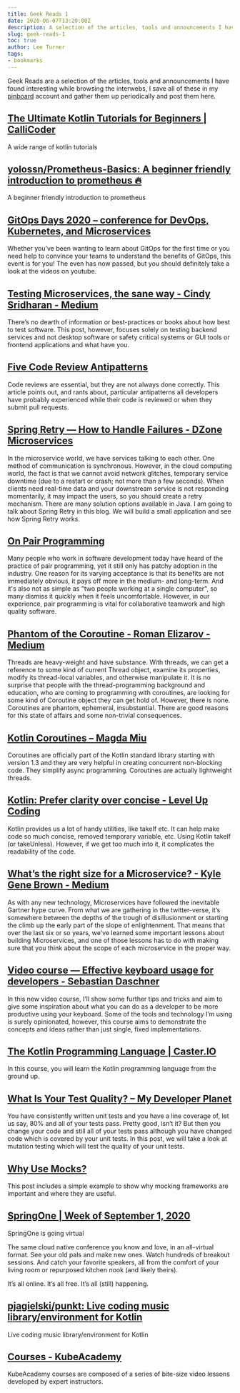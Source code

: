 ```yaml
---
title: Geek Reads 1
date: 2020-06-07T13:20:08Z
description: A selection of the articles, tools and announcements I have found interesting while browsing the interwebs 
slug: geek-reads-1
toc: true
author: Lee Turner 
tags:
- bookmarks
---
```

Geek Reads are a selection of the articles, tools and announcements I have found interesting while browsing the interwebs, I save all of these in my [pinboard](https://pinboard.in) account and gather them up periodically and post them here.

## [The Ultimate Kotlin Tutorials for Beginners | CalliCoder](https://www.callicoder.com/categories/kotlin/)
A wide range of kotlin tutorials 

## [yolossn/Prometheus-Basics: A beginner friendly introduction to prometheus 🔥](https://github.com/yolossn/Prometheus-Basics)
A beginner friendly introduction to prometheus

## [GitOps Days 2020 – conference for DevOps, Kubernetes, and Microservices](https://www.gitopsdays.com/)
Whether you’ve been wanting to learn about GitOps for the first time or you need help to convince your teams to understand the benefits of GitOps, this event is for you! The even has now passed, but you should definitely take a look at the videos on youtube.

## [Testing Microservices, the sane way - Cindy Sridharan - Medium](https://medium.com/@copyconstruct/testing-microservices-the-sane-way-9bb31d158c16)
There’s no dearth of information or best-practices or books about how best to test software. This post, however, focuses solely on testing backend services and not desktop software or safety critical systems or GUI tools or frontend applications and what have you.

## [Five Code Review Antipatterns](https://blogs.oracle.com/javamagazine/five-code-review-antipatterns)
Code reviews are essential, but they are not always done correctly. This article points out, and rants about, particular antipatterns all developers have probably experienced while their code is reviewed or when they submit pull requests.

## [Spring Retry — How to Handle Failures - DZone Microservices](https://dzone.com/articles/spring-retry-way-to-handle-failures)
In the microservice world, we have services talking to each other. One method of communication is synchronous. However, in the cloud computing world, the fact is that we cannot avoid network glitches, temporary service downtime (due to a restart or crash; not more than a few seconds). When clients need real-time data and your downstream service is not responding momentarily, it may impact the users, so you should create a retry mechanism. There are many solution options available in Java. I am going to talk about Spring Retry in this blog. We will build a small application and see how Spring Retry works.

## [On Pair Programming](https://martinfowler.com/articles/on-pair-programming.html)
Many people who work in software development today have heard of the practice of pair programming, yet it still only has patchy adoption in the industry. One reason for its varying acceptance is that its benefits are not immediately obvious, it pays off more in the medium- and long-term. And it's also not as simple as "two people working at a single computer", so many dismiss it quickly when it feels uncomfortable. However, in our experience, pair programming is vital for collaborative teamwork and high quality software.

## [Phantom of the Coroutine - Roman Elizarov - Medium](https://medium.com/@elizarov/phantom-of-the-coroutine-afc63b03a131)
Threads are heavy-weight and have substance. With threads, we can get a reference to some kind of current Thread object, examine its properties, modify its thread-local variables, and otherwise manipulate it. It is no surprise that people with the thread-programming background and education, who are coming to programming with coroutines, are looking for some kind of Coroutine object they can get hold of. However, there is none. Coroutines are phantom, ephemeral, insubstantial. There are good reasons for this state of affairs and some non-trivial consequences.

## [Kotlin Coroutines – Magda Miu](https://magdamiu.com/2020/04/27/kotlin-coroutines/)
Coroutines are officially part of the Kotlin standard library starting with version 1.3 and they are very helpful in creating concurrent non-blocking code. They simplify async programming. Coroutines are actually lightweight threads. 

## [Kotlin: Prefer clarity over concise - Level Up Coding](https://levelup.gitconnected.com/kotlin-prefers-clarity-over-concise-a5a2088536b6)
Kotlin provides us a lot of handy utilities, like takeIf etc. It can help make code so much concise, removed temporary variable, etc. Using Kotlin takeIf (or takeUnless).  However, if we get too much into it, it complicates the readability of the code.

## [What’s the right size for a Microservice? - Kyle Gene Brown - Medium](https://medium.com/@kylegenebrown/whats-the-right-size-for-a-microservice-bf1740370d47)
As with any new technology, Microservices have followed the inevitable Gartner hype curve. From what we are gathering in the twitter-verse, it’s somewhere between the depths of the trough of disillusionment or starting the climb up the early part of the slope of enlightenment. That means that over the last six or so years, we’ve learned some important lessons about building Microservices, and one of those lessons has to do with making sure that you think about the scope of each microservice in the proper way.

## [Video course — Effective keyboard usage for developers - Sebastian Daschner](https://blog.sebastian-daschner.com/entries/effective-keyboard-usage-video-course)
In this new video course, I’ll show some further tips and tricks and aim to give some inspiration about what you can do as a developer to be more productive using your keyboard. Some of the tools and technology I’m using is surely opinionated, however, this course aims to demonstrate the concepts and ideas rather than just single, fixed implementations.

## [The Kotlin Programming Language | Caster.IO](https://caster.io/courses/kotlin-programming-language)
In this course, you will learn the Kotlin programming language from the ground up. 

## [What Is Your Test Quality? – My Developer Planet](https://mydeveloperplanet.com/2020/03/24/what-is-your-test-quality/)
You have consistently written unit tests and you have a line coverage of, let us say, 80% and all of your tests pass. Pretty good, isn’t it? But then you change your code and still all of your tests pass although you have changed code which is covered by your unit tests. In this post, we will take a look at mutation testing which will test the quality of your unit tests.

## [Why Use Mocks?](https://kousenit.org/2020/03/03/why-use-mocks/)
This post includes a simple example to show why mocking frameworks are important and where they are useful.

## [SpringOne | Week of September 1, 2020](https://springone.io/)
SpringOne is going virtual

The same cloud native conference you know and love, in an all-virtual format. See your old pals and make new ones. Watch hundreds of breakout sessions. And catch your favorite speakers, all from the comfort of your living room or repurposed kitchen nook (and likely theirs).

It’s all online. It’s all free. It’s all (still) happening.

## [pjagielski/punkt: Live coding music library/environment for Kotlin](https://github.com/pjagielski/punkt)
Live coding music library/environment for Kotlin 

## [Courses - KubeAcademy](https://kube.academy/courses)
KubeAcademy courses are composed of a series of bite-size video lessons developed by expert instructors.

